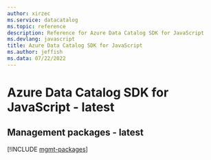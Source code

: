 ```yaml
---
author: xirzec
ms.service: datacatalog
ms.topic: reference
description: Reference for Azure Data Catalog SDK for JavaScript
ms.devlang: javascript
title: Azure Data Catalog SDK for JavaScript
ms.author: jeffish
ms.data: 07/22/2022
---
```

# Azure Data Catalog SDK for JavaScript - latest

## Management packages - latest
[!INCLUDE [mgmt-packages](data-catalog-mgmt-index.md)]